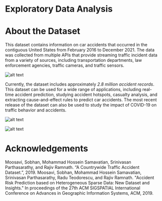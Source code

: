 # Exploratory Data Analysis  
# About the Dataset
This dataset contains information on car accidents that occurred in the contiguous United States from February 2016 to December 2021. The data was collected from multiple APIs that provide streaming traffic incident data from a variety of sources, including transportation departments, law enforcement agencies, traffic cameras, and traffic sensors.

![alt text](https://github.com/yasmina-99/Exploratory_data_analysis/blob/branch/6889A4D2-D9F9-4304-9B55-ED3F4100029E_1_201_a.jpeg)



Currently, the dataset includes approximately *2.8 million accident records*. This dataset can be used for a wide range of applications, including real-time accident prediction, studying accident hotspots, casualty analysis, and extracting cause-and-effect rules to predict car accidents. The most recent release of the dataset can also be used to study the impact of COVID-19 on traffic behavior and accidents.

![alt text](https://github.com/yasmina-99/Exploratory_data_analysis/blob/branch/scatter_map.png)

![alt text](https://github.com/yasmina-99/Exploratory_data_analysis/blob/branch/kdeplot_weather_sev.png)

# Acknowledgements

Moosavi, Sobhan, Mohammad Hossein Samavatian, Srinivasan Parthasarathy, and Rajiv Ramnath. “A Countrywide Traffic Accident Dataset.”, 2019.
Moosavi, Sobhan, Mohammad Hossein Samavatian, Srinivasan Parthasarathy, Radu Teodorescu, and Rajiv Ramnath. "Accident Risk Prediction based on Heterogeneous Sparse Data: New Dataset and Insights." In proceedings of the 27th ACM SIGSPATIAL International Conference on Advances in Geographic Information Systems, ACM, 2019.


